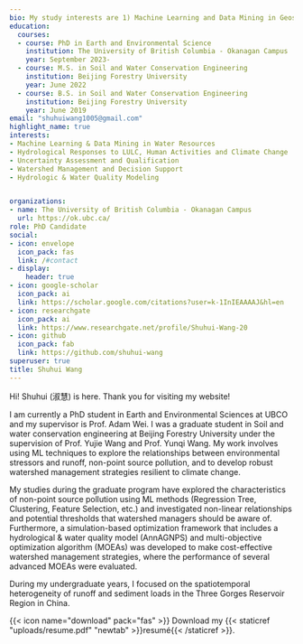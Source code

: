 ```yaml
---
bio: My study interests are 1) Machine Learning and Data Mining in Geosciences & remote sensing (e.g., simulation-based optimization framework, fuzzy programming, surrogate modeling); 2) Development of robust watershed management strategies and decision support; 3）Hydrological responses to LULC, human activities and climate change; 4) Hydrological/ waters quality (HWQ) models
education:
  courses:
  - course: PhD in Earth and Environmental Science
    institution: The University of British Columbia - Okanagan Campus
    year: September 2023- 
  - course: M.S. in Soil and Water Conservation Engineering
    institution: Beijing Forestry University
    year: June 2022
  - course: B.S. in Soil and Water Conservation Engineering
    institution: Beijing Forestry University
    year: June 2019
email: "shuhuiwang1005@gmail.com"
highlight_name: true
interests:
- Machine Learning & Data Mining in Water Resources
- Hydrological Responses to LULC, Human Activities and Climate Change 
- Uncertainty Assessment and Qualification 
- Watershed Management and Decision Support
- Hydrologic & Water Quality Modeling


organizations:
- name: The University of British Columbia - Okanagan Campus
  url: https://ok.ubc.ca/
role: PhD Candidate
social:
- icon: envelope
  icon_pack: fas
  link: /#contact
- display:
    header: true
- icon: google-scholar
  icon_pack: ai
  link: https://scholar.google.com/citations?user=k-1InIEAAAAJ&hl=en
- icon: researchgate
  icon_pack: ai
  link: https://www.researchgate.net/profile/Shuhui-Wang-20
- icon: github
  icon_pack: fab
  link: https://github.com/shuhui-wang
superuser: true
title: Shuhui Wang
---
```


Hi! Shuhui (淑慧) is here. Thank you for visiting my website!

I am currently a PhD student in Earth and Environmental Sciences at UBCO and my supervisor is Prof. Adam Wei. I was a graduate student in Soil and water conservation engineering at Beijing Forestry University under the supervision of Prof. Yujie Wang and Prof. Yunqi Wang. My work involves using ML techniques to explore the relationships between environmental stressors and runoff, non-point source pollution, and to develop robust watershed management strategies resilient to climate change. 

My studies during the graduate program have explored the characteristics of non-point source pollution using ML methods (Regression Tree, Clustering, Feature Selection, etc.) and investigated non-linear relationships and potential thresholds that watershed managers should be aware of. Furthermore, a simulation-based optimization framework that includes a hydrological & water quality model (AnnAGNPS) and multi-objective optimization algorithm (MOEAs) was developed to make cost-effective watershed management strategies, where the performance of several advanced MOEAs were evaluated.

During my undergraduate years, I focused on the spatiotemporal heterogeneity of runoff and sediment loads in the Three Gorges Reservoir Region in China.






{{< icon name="download" pack="fas" >}} Download my {{< staticref "uploads/resume.pdf" "newtab" >}}resumé{{< /staticref >}}.
